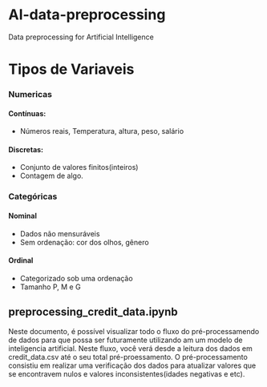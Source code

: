 # AI-data-preprocessing
Data preprocessing for Artificial Intelligence


# Tipos de Variaveis

### Numericas 
#### Contínuas:
- Números reais, Temperatura, altura, peso, salário
#### Discretas:
- Conjunto de valores finitos(inteiros)
- Contagem de algo.
### Categóricas

#### Nominal
- Dados não mensuráveis
- Sem ordenação: cor dos olhos, gênero

#### Ordinal
- Categorizado sob uma ordenação
- Tamanho P, M e G


## preprocessing_credit_data.ipynb
Neste documento, é possível visualizar todo o fluxo do pré-processamendo de dados para que possa ser futuramente utilizando am um modelo de inteligencia artificial. Neste fluxo, você verá desde a leitura dos dados em credit_data.csv até o seu total pré-proessamento. O pré-processamento consistiu em realizar uma verificação dos dados para atualizar valores que se encontravem nulos e valores inconsistentes(idades negativas e etc).
